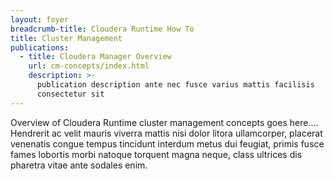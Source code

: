 ```yaml
---
layout: foyer
breadcrumb-title: Cloudera Runtime How To
title: Cluster Management
publications:
  - title: Cloudera Manager Overview
    url: cm-concepts/index.html
    description: >-
      publication description ante nec fusce varius mattis facilisis
      consectetur sit
---
```

Overview of Cloudera Runtime cluster management concepts goes here....
Hendrerit ac velit mauris viverra mattis nisi dolor litora ullamcorper,
placerat venenatis congue tempus tincidunt interdum metus dui feugiat,
primis fusce fames lobortis morbi natoque torquent magna neque, class
ultrices dis pharetra vitae ante sodales enim.
